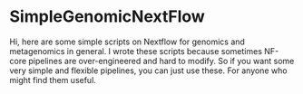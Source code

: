 # SimpleGenomicNextFlow

Hi, here are some simple scripts on Nextflow for genomics and metagenomics in general. I wrote these scripts because sometimes NF-core pipelines are over-engineered and hard to modify. So if you want some very simple and flexible pipelines, you can just use these. For anyone who might find them useful.